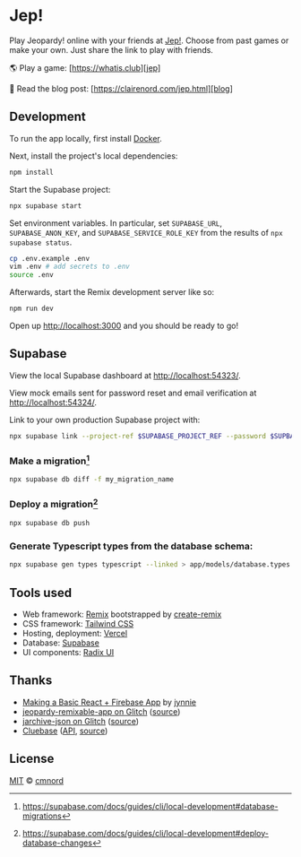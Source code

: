 # Jep!

Play Jeopardy! online with your friends at [Jep!][jep]. Choose from past games or make your own. Just share the link to play with friends.

:earth_americas: Play a game: [https://whatis.club][jep]

:newspaper: Read the blog post: [https://clairenord.com/jep.html][blog]

## Development

To run the app locally, first install [Docker][docker].

Next, install the project's local dependencies:

```sh
npm install
```

Start the Supabase project:

```ts
npx supabase start
```

Set environment variables. In particular, set `SUPABASE_URL`,
`SUPABASE_ANON_KEY`, and `SUPABASE_SERVICE_ROLE_KEY` from the results of `npx
supabase status`.

```sh
cp .env.example .env
vim .env # add secrets to .env
source .env
```

Afterwards, start the Remix development server like so:

```sh
npm run dev
```

Open up [http://localhost:3000](http://localhost:3000) and you should be ready to go!

## Supabase

View the local Supabase dashboard at
[http://localhost:54323/](http://localhost:54323/).

View mock emails sent for password reset and email verification at
[http://localhost:54324/](http://localhost:54324/).

Link to your own production Supabase project with:

```sh
npx supabase link --project-ref $SUPABASE_PROJECT_REF --password $SUPBABASE_DB_PASSWORD
```

### Make a migration[^1]

```sh
npx supabase db diff -f my_migration_name
```

### Deploy a migration[^2]

```sh
npx supabase db push
```

### Generate Typescript types from the database schema:

```sh
npx supabase gen types typescript --linked > app/models/database.types.ts
```

## Tools used

- Web framework: [Remix](https://remix.run/) bootstrapped by
  [create-remix](https://www.npmjs.com/package/create-remix)
- CSS framework: [Tailwind CSS](https://tailwindcss.com/)
- Hosting, deployment: [Vercel](https://vercel.com)
- Database: [Supabase](https://supabase.com/)
- UI components: [Radix UI](https://radix-ui.com/)

## Thanks

- [Making a Basic React + Firebase
  App](https://paper.dropbox.com/doc/Making-a-Basic-React-Firebase-App--Bys208PiI1n34J9lnkc7lzRxAg-oepkAUyjqbd7Ts0hIB8U4)
  by [jynnie](https://github.com/jynnie)
- [jeopardy-remixable-app on Glitch](https://jeopardy-remixable-app.glitch.me)
  ([source](https://glitch.com/~jeopardy-remixable-app))
- [jarchive-json on Glitch](https://jarchive-json.glitch.me)
  ([source](https://glitch.com/~jarchive-json))
- [Cluebase](https://cluebase.readthedocs.io/en/latest/)
  ([API](cluebase.lukelav.in/), [source](https://github.com/lukelavin/cluebase))

## License

[MIT](https://github.com/cmnord/jep/blob/main/LICENSE) ©
[cmnord](https://github.com/cmnord/)

[jep]: https://whatis.club
[blog]: https://clairenord.com/jep.html
[docker]: https://www.docker.com/

[^1]: https://supabase.com/docs/guides/cli/local-development#database-migrations
[^2]: https://supabase.com/docs/guides/cli/local-development#deploy-database-changes
